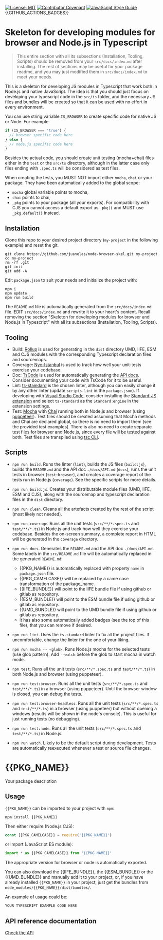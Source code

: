 [![License: MIT](https://img.shields.io/badge/License-MIT-yellow.svg)](https://opensource.org/licenses/MIT)
[![Contributor Covenant](https://img.shields.io/badge/Contributor%20Covenant-2.1-4baaaa.svg)](CODE_OF_CONDUCT.md)
[![JavaScript Style Guide](https://img.shields.io/badge/code_style-standard-brightgreen.svg)](https://standardjs.com)
{{GITHUB_ACTIONS_BADGES}}

# Skeleton for developing modules for browser and Node.js in Typescript

> This entire section with all its subsections (Installation, Tooling, Scripts) should be removed from your `src/docs/index.md` after installing. The rest of sections may be useful for your package readme, and you may just modified them in `src/docs/index.md` to meet your needs.

This is a skeleton for developing JS modules in Typescript that work both in Node.js and native JavaScript. The idea is that you should just focus on developing your typescript code in the `src/ts` folder, and the necessary JS files and bundles will be created so that it can be used with no effort in every environment.

You can use string variable `IS_BROWSER` to create specific code for native JS or Node. For example:

```typescript
if (IS_BROWSER === 'true') {
  // browser specific code here
} else {
  // node.js specific code here
}
```

Besides the actual code, you should create unit testing (mocha+chai) files either in the `test` or the `src/ts` directory, although in the latter case only files ending with `.spec.ts` will be considered as test files.

When creating the tests, you MUST NOT import either `mocha`, `chai` or your package. They have been automatically added to the global scope:

- `mocha` global variable points to mocha,
- `chai` points to chai,
- `_pkg` points to your package (all your exports). For compatibility with CJS you cannot access a default export as `_pkg()` and MUST use `_pkg.default()` instead.

## Installation

Clone this repo to your desired project directory (`my-project` in the following example) and reset the git.

```console
git clone https://github.com/juanelas/node-browser-skel.git my-project
cd my-project
rm -rf .git
git init
git add -A
```

Edit `package.json` to suit your needs and initialize the project with:

```console
npm i
npm update
npm run build
```

The `README.md` file is automatically generated from the `src/docs/index.md` file. EDIT `src/docs/index.md` and rewrite it to your heart's content. Recall removing the section "Skeleton for developing modules for browser and Node.js in Typescript" with all its subsections (Installation, Tooling, Scripts).

## Tooling

- Build: [Rollup](https://rollupjs.org) is used for generating in the `dist` directory UMD, IIFE, ESM and CJS modules with the corresponding Typescript declaration files and sourcemaps.
- Coverage: [Nyc-Istanbul](https://github.com/istanbuljs/nyc) is used to track how well your unit-tests exercise your codebase.
- Doc: [TsCode](https://tsdoc.org/) is used for automatically generating the [API docs](./docs/API.md). Consider documenting your code with TsCode for it to be useful.
- Lint: [ts-stamdard](https://github.com/standard/ts-standard) is the chosen linter, although you can easily change it by any other linter (update `scripts.lint` in the `package.json`). If developing with [Visual Studio Code](https://code.visualstudio.com/), consider installing the [Standard-JS extension](https://marketplace.visualstudio.com/items?itemName=chenxsan.vscode-standardjs) and select `ts-standard` as the `Standard:engine` in the extension settings.
- Test: [Mocha](https://mochajs.org/) with [Chai](https://www.chaijs.com/) running both in Node.js and browser (using [puppeteer](https://pptr.dev/)). Test files should be created assuming that Mocha methods and Chai are declared global, so there is no need to import them (see the provided test examples). There is also no need to create separate test files for browser and Node.js, since every file will be tested against both. Test files are transpiled using [tsc CLI](https://www.typescriptlang.org/docs/handbook/compiler-options.html).

## Scripts

- `npm run build`. Runs the linter (`lint`), builds the JS files (`build:js`), builds the `README.md` and the API doc `./docs/API.md` (`docs`), runs the unit tests in browser (`test:browser`), and creates a coverage report of the tests run in Node.js (`coverage`). See the specific scripts for more details.
- `npm run build:js`. Creates your distributable module files (UMD, IIFE, ESM and CJS), along with the sourcemap and typescript declaration files in the `dist` directory.
- `npm run clean`. Cleans all the artefacts created by the rest of the script (most likely not needed).
- `npm run coverage`. Runs all the unit tests (`src/**/*.spec.ts` and `test/**/*.ts`) in Node.js and track how well they exercise your codebase. Besides the on-screen summary, a complete report in HTML will be generated in the `coverage` directory.
- `npm run docs`. Generates the `README.md` and the API doc `./docs/API.md`. Some labels in the `src/README.md` file will be automatically replaced in the generated `README.md`:

  - &#123;&#123;PKG_NAME&#125;&#125; is automatically replaced with property `name` in `package.json` file.
  - &#123;&#123;PKG_CAMELCASE&#125;&#125; will be replaced by a came case transformation of the package_name.
  - &#123;&#123;IIFE_BUNDLE&#125;&#125; will point to the IIFE bundle file if using github or gitlab as repository.
  - &#123;&#123;ESM_BUNDLE&#125;&#125; will point to the ESM bundle file if using github or gitlab as repository.
  - &#123;&#123;UMD_BUNDLE&#125;&#125; will point to the UMD bundle file if using github or gitlab as repository.
  - It has also some automatically added badges (see the top of this file), that you can remove if desired.

- `npm run lint`. Uses the `ts-standard` linter to fix all the project files. If uncomfortable, change the linter for the one of your liking.
- `npm run mocha -- <glob>`. Runs Node.js mocha for the selected tests (use glob pattern). Add `--watch` before the glob to start mocha in watch mode.
- `npm test`. Runs all the unit tests (`src/**/*.spec.ts` and `test/**/*.ts`) in both Node.js and browser (using puppeteer).
- `npm run test:browser`. Runs all the unit tests (`src/**/*.spec.ts` and `test/**/*.ts`) in a browser (using puppeteer). Until the browser window is closed, you can debug the tests.
- `npm run test:browser-headless`. Runs all the unit tests (`src/**/*.spec.ts` and `test/**/*.ts`) in a browser (using puppeteer) but without opening a windows (results will be shown in the node's console). This is useful for just running tests (no debugging).
- `npm run test:node`. Runs all the unit tests (`src/**/*.spec.ts` and `test/**/*.ts`) in Node.js.
- `npm run watch`. Likely to be the default script during development. Tests are automatically reexecuted whenever a test or source file changes.

# {{PKG_NAME}}

Your package description

## Usage

`{{PKG_NAME}}` can be imported to your project with `npm`:

```console
npm install {{PKG_NAME}}
```

Then either require (Node.js CJS):

```javascript
const {{PKG_CAMELCASE}} = require('{{PKG_NAME}}')
```

or import (JavaScript ES module):

```javascript
import * as {{PKG_CAMELCASE}} from '{{PKG_NAME}}'
```

The appropriate version for browser or node is automatically exported.

You can also download the {{IIFE_BUNDLE}}, the {{ESM_BUNDLE}} or the {{UMD_BUNDLE}} and manually add it to your project, or, if you have already installed `{{PKG_NAME}}` in your project, just get the bundles from `node_modules/{{PKG_NAME}}/dist/bundles/`.

An example of usage could be:

```typescript
YOUR TYPESCRIPT EXAMPLE CODE HERE
```

## API reference documentation

[Check the API](./docs/API.md)
